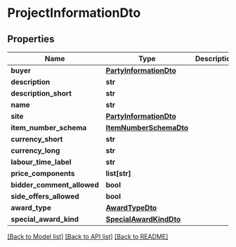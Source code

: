 # ProjectInformationDto

## Properties
Name | Type | Description | Notes
------------ | ------------- | ------------- | -------------
**buyer** | [**PartyInformationDto**](PartyInformationDto.md) |  | [optional] 
**description** | **str** |  | [optional] 
**description_short** | **str** |  | [optional] 
**name** | **str** |  | [optional] 
**site** | [**PartyInformationDto**](PartyInformationDto.md) |  | [optional] 
**item_number_schema** | [**ItemNumberSchemaDto**](ItemNumberSchemaDto.md) |  | [optional] 
**currency_short** | **str** |  | [optional] 
**currency_long** | **str** |  | [optional] 
**labour_time_label** | **str** |  | [optional] 
**price_components** | **list[str]** |  | [optional] 
**bidder_comment_allowed** | **bool** |  | 
**side_offers_allowed** | **bool** |  | 
**award_type** | [**AwardTypeDto**](AwardTypeDto.md) |  | 
**special_award_kind** | [**SpecialAwardKindDto**](SpecialAwardKindDto.md) |  | 

[[Back to Model list]](../README.md#documentation-for-models) [[Back to API list]](../README.md#documentation-for-api-endpoints) [[Back to README]](../README.md)


